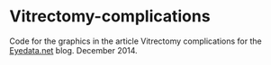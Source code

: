 Vitrectomy-complications
========================

Code for the graphics in the article Vitrectomy complications for the [Eyedata.net](http://eyedata.net/index.php/blog) blog. December 2014.